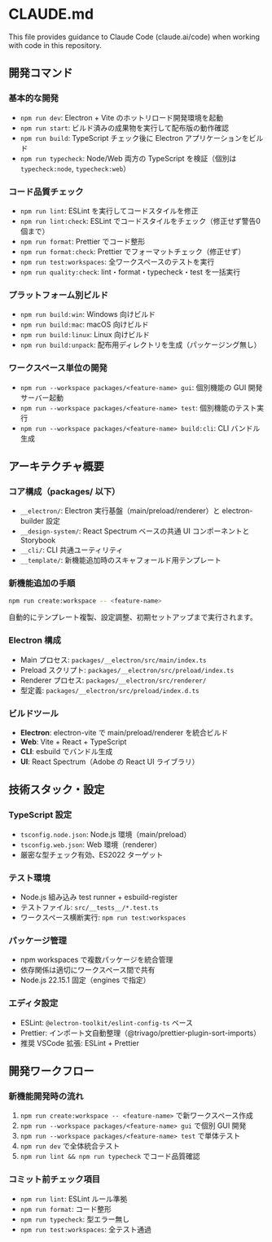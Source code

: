 # CLAUDE.md

This file provides guidance to Claude Code (claude.ai/code) when working with code in this repository.

## 開発コマンド

### 基本的な開発

- `npm run dev`: Electron + Vite のホットリロード開発環境を起動
- `npm run start`: ビルド済みの成果物を実行して配布版の動作確認
- `npm run build`: TypeScript チェック後に Electron アプリケーションをビルド
- `npm run typecheck`: Node/Web 両方の TypeScript を検証（個別は `typecheck:node`, `typecheck:web`）

### コード品質チェック

- `npm run lint`: ESLint を実行してコードスタイルを修正
- `npm run lint:check`: ESLint でコードスタイルをチェック（修正せず警告0個まで）
- `npm run format`: Prettier でコード整形
- `npm run format:check`: Prettier でフォーマットチェック（修正せず）
- `npm run test:workspaces`: 全ワークスペースのテストを実行
- `npm run quality:check`: lint・format・typecheck・test を一括実行

### プラットフォーム別ビルド

- `npm run build:win`: Windows 向けビルド
- `npm run build:mac`: macOS 向けビルド
- `npm run build:linux`: Linux 向けビルド
- `npm run build:unpack`: 配布用ディレクトリを生成（パッケージング無し）

### ワークスペース単位の開発

- `npm run --workspace packages/<feature-name> gui`: 個別機能の GUI 開発サーバー起動
- `npm run --workspace packages/<feature-name> test`: 個別機能のテスト実行
- `npm run --workspace packages/<feature-name> build:cli`: CLI バンドル生成

## アーキテクチャ概要

### コア構成（packages/ 以下）

- `__electron/`: Electron 実行基盤（main/preload/renderer）と electron-builder 設定
- `__design-system/`: React Spectrum ベースの共通 UI コンポーネントと Storybook
- `__cli/`: CLI 共通ユーティリティ
- `__template/`: 新機能追加時のスキャフォールド用テンプレート

### 新機能追加の手順

```bash
npm run create:workspace -- <feature-name>
```

自動的にテンプレート複製、設定調整、初期セットアップまで実行されます。

### Electron 構成

- Main プロセス: `packages/__electron/src/main/index.ts`
- Preload スクリプト: `packages/__electron/src/preload/index.ts`
- Renderer プロセス: `packages/__electron/src/renderer/`
- 型定義: `packages/__electron/src/preload/index.d.ts`

### ビルドツール

- **Electron**: electron-vite で main/preload/renderer を統合ビルド
- **Web**: Vite + React + TypeScript
- **CLI**: esbuild でバンドル生成
- **UI**: React Spectrum（Adobe の React UI ライブラリ）

## 技術スタック・設定

### TypeScript 設定

- `tsconfig.node.json`: Node.js 環境（main/preload）
- `tsconfig.web.json`: Web 環境（renderer）
- 厳密な型チェック有効、ES2022 ターゲット

### テスト環境

- Node.js 組み込み test runner + esbuild-register
- テストファイル: `src/__tests__/*.test.ts`
- ワークスペース横断実行: `npm run test:workspaces`

### パッケージ管理

- npm workspaces で複数パッケージを統合管理
- 依存関係は適切にワークスペース間で共有
- Node.js 22.15.1 固定（engines で指定）

### エディタ設定

- ESLint: `@electron-toolkit/eslint-config-ts` ベース
- Prettier: インポート文自動整理（@trivago/prettier-plugin-sort-imports）
- 推奨 VSCode 拡張: ESLint + Prettier

## 開発ワークフロー

### 新機能開発時の流れ

1. `npm run create:workspace -- <feature-name>` で新ワークスペース作成
2. `npm run --workspace packages/<feature-name> gui` で個別 GUI 開発
3. `npm run --workspace packages/<feature-name> test` で単体テスト
4. `npm run dev` で全体統合テスト
5. `npm run lint && npm run typecheck` でコード品質確認

### コミット前チェック項目

- `npm run lint`: ESLint ルール準拠
- `npm run format`: コード整形
- `npm run typecheck`: 型エラー無し
- `npm run test:workspaces`: 全テスト通過
